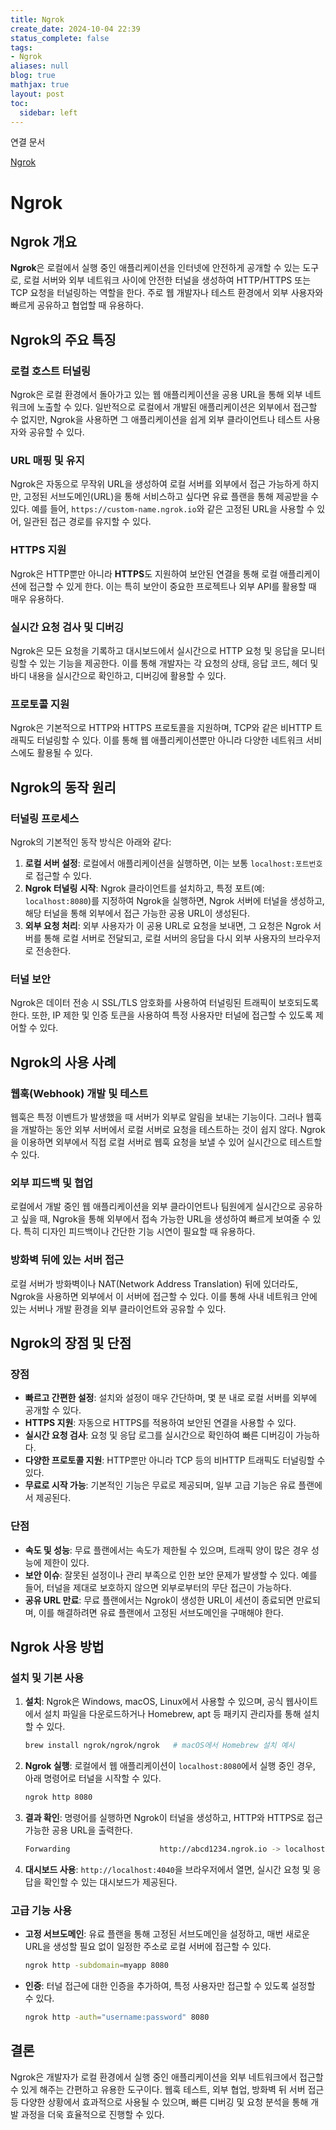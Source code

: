 ```yaml
---
title: Ngrok
create_date: 2024-10-04 22:39
status_complete: false
tags:
- Ngrok
aliases: null
blog: true
mathjax: true
layout: post
toc:
  sidebar: left
---
```

연결 문서

[Ngrok](https://dashboard.ngrok.com/get-started/setup/windows)
# Ngrok



## Ngrok 개요

**Ngrok**은 로컬에서 실행 중인 애플리케이션을 인터넷에 안전하게 공개할 수 있는 도구로, 로컬 서버와 외부 네트워크 사이에 안전한 터널을 생성하여 HTTP/HTTPS 또는 TCP 요청을 터널링하는 역할을 한다. 주로 웹 개발자나 테스트 환경에서 외부 사용자와 빠르게 공유하고 협업할 때 유용하다.

## Ngrok의 주요 특징

### 로컬 호스트 터널링
Ngrok은 로컬 환경에서 돌아가고 있는 웹 애플리케이션을 공용 URL을 통해 외부 네트워크에 노출할 수 있다. 일반적으로 로컬에서 개발된 애플리케이션은 외부에서 접근할 수 없지만, Ngrok을 사용하면 그 애플리케이션을 쉽게 외부 클라이언트나 테스트 사용자와 공유할 수 있다.

### URL 매핑 및 유지
Ngrok은 자동으로 무작위 URL을 생성하여 로컬 서버를 외부에서 접근 가능하게 하지만, 고정된 서브도메인(URL)을 통해 서비스하고 싶다면 유료 플랜을 통해 제공받을 수 있다. 예를 들어, `https://custom-name.ngrok.io`와 같은 고정된 URL을 사용할 수 있어, 일관된 접근 경로를 유지할 수 있다.

### HTTPS 지원
Ngrok은 HTTP뿐만 아니라 **HTTPS**도 지원하여 보안된 연결을 통해 로컬 애플리케이션에 접근할 수 있게 한다. 이는 특히 보안이 중요한 프로젝트나 외부 API를 활용할 때 매우 유용하다.

### 실시간 요청 검사 및 디버깅
Ngrok은 모든 요청을 기록하고 대시보드에서 실시간으로 HTTP 요청 및 응답을 모니터링할 수 있는 기능을 제공한다. 이를 통해 개발자는 각 요청의 상태, 응답 코드, 헤더 및 바디 내용을 실시간으로 확인하고, 디버깅에 활용할 수 있다.

### 프로토콜 지원
Ngrok은 기본적으로 HTTP와 HTTPS 프로토콜을 지원하며, TCP와 같은 비HTTP 트래픽도 터널링할 수 있다. 이를 통해 웹 애플리케이션뿐만 아니라 다양한 네트워크 서비스에도 활용될 수 있다.

## Ngrok의 동작 원리

### 터널링 프로세스
Ngrok의 기본적인 동작 방식은 아래와 같다:
1. **로컬 서버 설정**: 로컬에서 애플리케이션을 실행하면, 이는 보통 `localhost:포트번호`로 접근할 수 있다.
2. **Ngrok 터널링 시작**: Ngrok 클라이언트를 설치하고, 특정 포트(예: `localhost:8080`)를 지정하여 Ngrok을 실행하면, Ngrok 서버에 터널을 생성하고, 해당 터널을 통해 외부에서 접근 가능한 공용 URL이 생성된다.
3. **외부 요청 처리**: 외부 사용자가 이 공용 URL로 요청을 보내면, 그 요청은 Ngrok 서버를 통해 로컬 서버로 전달되고, 로컬 서버의 응답을 다시 외부 사용자의 브라우저로 전송한다.

### 터널 보안
Ngrok은 데이터 전송 시 SSL/TLS 암호화를 사용하여 터널링된 트래픽이 보호되도록 한다. 또한, IP 제한 및 인증 토큰을 사용하여 특정 사용자만 터널에 접근할 수 있도록 제어할 수 있다.

## Ngrok의 사용 사례

### 웹훅(Webhook) 개발 및 테스트
웹훅은 특정 이벤트가 발생했을 때 서버가 외부로 알림을 보내는 기능이다. 그러나 웹훅을 개발하는 동안 외부 서버에서 로컬 서버로 요청을 테스트하는 것이 쉽지 않다. Ngrok을 이용하면 외부에서 직접 로컬 서버로 웹훅 요청을 보낼 수 있어 실시간으로 테스트할 수 있다.

### 외부 피드백 및 협업
로컬에서 개발 중인 웹 애플리케이션을 외부 클라이언트나 팀원에게 실시간으로 공유하고 싶을 때, Ngrok을 통해 외부에서 접속 가능한 URL을 생성하여 빠르게 보여줄 수 있다. 특히 디자인 피드백이나 간단한 기능 시연이 필요할 때 유용하다.

### 방화벽 뒤에 있는 서버 접근
로컬 서버가 방화벽이나 NAT(Network Address Translation) 뒤에 있더라도, Ngrok을 사용하면 외부에서 이 서버에 접근할 수 있다. 이를 통해 사내 네트워크 안에 있는 서버나 개발 환경을 외부 클라이언트와 공유할 수 있다.

## Ngrok의 장점 및 단점

### 장점
- **빠르고 간편한 설정**: 설치와 설정이 매우 간단하며, 몇 분 내로 로컬 서버를 외부에 공개할 수 있다.
- **HTTPS 지원**: 자동으로 HTTPS를 적용하여 보안된 연결을 사용할 수 있다.
- **실시간 요청 검사**: 요청 및 응답 로그를 실시간으로 확인하여 빠른 디버깅이 가능하다.
- **다양한 프로토콜 지원**: HTTP뿐만 아니라 TCP 등의 비HTTP 트래픽도 터널링할 수 있다.
- **무료로 시작 가능**: 기본적인 기능은 무료로 제공되며, 일부 고급 기능은 유료 플랜에서 제공된다.

### 단점
- **속도 및 성능**: 무료 플랜에서는 속도가 제한될 수 있으며, 트래픽 양이 많은 경우 성능에 제한이 있다.
- **보안 이슈**: 잘못된 설정이나 관리 부족으로 인한 보안 문제가 발생할 수 있다. 예를 들어, 터널을 제대로 보호하지 않으면 외부로부터의 무단 접근이 가능하다.
- **공유 URL 만료**: 무료 플랜에서는 Ngrok이 생성한 URL이 세션이 종료되면 만료되며, 이를 해결하려면 유료 플랜에서 고정된 서브도메인을 구매해야 한다.

## Ngrok 사용 방법

### 설치 및 기본 사용
1. **설치**: Ngrok은 Windows, macOS, Linux에서 사용할 수 있으며, 공식 웹사이트에서 설치 파일을 다운로드하거나 Homebrew, apt 등 패키지 관리자를 통해 설치할 수 있다.
   ```bash
   brew install ngrok/ngrok/ngrok   # macOS에서 Homebrew 설치 예시
   ```

2. **Ngrok 실행**: 로컬에서 웹 애플리케이션이 `localhost:8080`에서 실행 중인 경우, 아래 명령어로 터널을 시작할 수 있다.
   ```bash
   ngrok http 8080
   ```

3. **결과 확인**: 명령어를 실행하면 Ngrok이 터널을 생성하고, HTTP와 HTTPS로 접근 가능한 공용 URL을 출력한다.
   ```bash
   Forwarding                    http://abcd1234.ngrok.io -> localhost:8080
   ```

4. **대시보드 사용**: `http://localhost:4040`을 브라우저에서 열면, 실시간 요청 및 응답을 확인할 수 있는 대시보드가 제공된다.

### 고급 기능 사용
- **고정 서브도메인**: 유료 플랜을 통해 고정된 서브도메인을 설정하고, 매번 새로운 URL을 생성할 필요 없이 일정한 주소로 로컬 서버에 접근할 수 있다.
   ```bash
   ngrok http -subdomain=myapp 8080
   ```

- **인증**: 터널 접근에 대한 인증을 추가하여, 특정 사용자만 접근할 수 있도록 설정할 수 있다.
   ```bash
   ngrok http -auth="username:password" 8080
   ```

## 결론
Ngrok은 개발자가 로컬 환경에서 실행 중인 애플리케이션을 외부 네트워크에서 접근할 수 있게 해주는 간편하고 유용한 도구이다. 웹훅 테스트, 외부 협업, 방화벽 뒤 서버 접근 등 다양한 상황에서 효과적으로 사용될 수 있으며, 빠른 디버깅 및 요청 분석을 통해 개발 과정을 더욱 효율적으로 진행할 수 있다.
